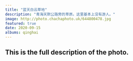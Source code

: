```yaml
---
title: "蓝天白云草地"
description: "青海天默公路旁的草原。这里基本上没有游人。"
image: http://photo.chachaphoto.uk/644800478.jpg
featured: true
date: 2020-09-15
albums: qinghai
---
```


## This is the full description of the photo.
